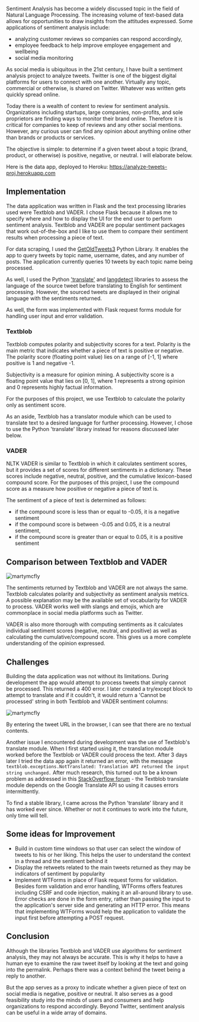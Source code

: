 Sentiment Analysis has become a widely discussed topic in the field of Natural Language Processing. The increasing volume of text-based data allows for opportunities to draw insights from the attitudes expressed. Some applications of sentiment analysis include: 

- analyzing customer reviews so companies can respond accordingly, 
- employee feedback to help improve employee engagement and wellbeing
- social media monitoring

As social media is ubiquitous in the 21st century, I have built a sentiment analysis project to analyze tweets. Twitter is one of the biggest digital platforms for users to connect with one another. Virtually any topic, commercial or otherwise, is shared on Twitter. Whatever was written gets quickly spread online.

Today there is a wealth of content to review for sentiment analysis. Organizations including startups, large companies, non-profits, and sole proprietors are finding ways to monitor their brand online. Therefore it is critical for companies to keep of reviews and any other social mentions. However, any curious user can find any opinion about anything online other than brands or products or services.

The objective is simple: to determine if a given tweet about a topic (brand, product, or otherwise) is positive, negative, or neutral. I will elaborate below.

Here is the data app, deployed to Heroku: https://analyze-tweets-proj.herokuapp.com

## Implementation

The data application was written in Flask and the text processing libraries used were Textblob and VADER. I chose Flask because it allows me to specify where and how to display the UI for the end user to perform sentiment analysis. Textblob and VADER are popular sentiment packages that work out-of-the-box and I like to use them to compare their sentiment results when processing a piece of text.

For data scraping, I used the [GetOldTweets3](https://pypi.org/project/GetOldTweets3/) Python Library. It enables the app to query tweets by topic name, username, dates, and any number of posts. The application currently queries 10 tweets by each topic name being processed.

As well, I used the Python ['translate'](https://pypi.org/project/translate/) and [langdetect](https://pypi.org/project/langdetect/) libraries to assess the language of the source tweet before translating to English for sentiment processing. However, the sourced tweets are displayed in their original language with the sentiments returned.

As well, the form was implemented with Flask request forms module for handling user input and error validation.

### Textblob

Textblob computes polarity and subjectivity scores for a text. Polarity is the main metric that indicates whether a piece of text is positive or negative. The polarity score (floating point value) lies on a range of [-1, 1] where positive is 1 and negative -1.

Subjectivity is a measure for opinion mining. A subjectivity score is a floating point value that lies on [0, 1], where 1 represents a strong opinion and 0 represents highly factual information.

For the purposes of this project, we use Textblob to calculate the polarity only as sentiment score.

As an aside, Textblob has a translator module which can be used to translate text to a desired language for further processing. However, I chose to use the Python 'translate' library instead for reasons discussed later below.

### VADER

NLTK VADER is similar to Textblob in which it calculates sentiment scores, but it provides a set of scores for different sentiments in a dictionary. These scores include negative, neutral, positive, and the cumulative lexicon-based compound score. For the purposes of this project, I use the compound score as a measure how positive or negative a piece of text is. 

The sentiment of a piece of text is determined as follows:
- if the compound score is less than or equal to -0.05, it is a negative sentiment
- if the compound score is between -0.05 and 0.05, it is a neutral sentiment,
- if the compound score is greater than or equal to 0.05, it is a positive sentiment

## Comparison between Textblob and VADER

![martymcfly](https://user-images.githubusercontent.com/3411100/86503845-112f5680-bd80-11ea-81c8-7c57d72114e0.png)

The sentiments returned by Textblob and VADER are not always the same. Textblob calculates polarity and subjectivity as sentiment analysis metrics. A possible explanation may be the available set of vocabularity for VADER to process. VADER works well with slangs and emojis, which are commonplace in social media platforms such as Twitter.

VADER is also more thorough with computing sentiments as it calculates individual sentiment scores (negative, neutral, and positive) as well as calculating the cumulative/compound score. This gives us a more complete understanding of the opinion expressed.

## Challenges

Building the data application was not without its limitations. During development the app would attempt to process tweets that simply cannot be processed. This returned a 400 error. I later created a try/except block to attempt to translate and if it couldn't, it would return a 'Cannot be processed' string in both Textblob and VADER sentiment columns:

![martymcfly](https://user-images.githubusercontent.com/3411100/86506083-04b7f780-bd9a-11ea-8a90-3bbbaaca3c00.png)

By entering the tweet URL in the browser, I can see that there are no textual contents.

Another issue I encountered during development was the use of Textblob's translate module. When I first started using it, the translation module worked before the Textblob or VADER could process the text. After 3 days later I tried the data app again it returned an error, with the message ```textblob.exceptions.NotTranslated: Translation API returned the input string unchanged.``` After much research, this turned out to be a known problem as addressed in this [StackOverflow forum](https://stackoverflow.com/questions/35420602/python-textblob-translation-api-error/35425227) - the Textblob translate module depends on the Google Translate API so  using it causes errors intermittently.

To find a stable library, I came across the Python 'translate' library and it has worked ever since. Whether or not it continues to work into the future, only time will tell.

## Some ideas for Improvement

- Build in custom time windows so that user can select the window of tweets to his or her liking. This helps the user to understand the context in a thread and the sentinent behind it
- Display the retweets related to the main tweets returned as they may be indicators of sentiment by popularity
- Implement WTForms in place of Flask request forms for validation. Besides form validation and error handling, WTForms offers features including CSRF and code injection, making it an all-around library to use. Error checks are done in the form entry, rather than passing the input to the application's server side and generating an HTTP error. This means that implementing WTForms would help the application to validate the input first before attempting a POST request.

## Conclusion

Although the libraries Textblob and VADER use algorithms for sentiment analysis, they may not always be accurate. This is why it helps to have a human eye to examine the raw tweet itself by looking at the text and going into the permalink. Perhaps there was a context behind the tweet being a reply to another.

But the app serves as a proxy to indicate whether a given piece of text on social media is negative, positive or neutral. It also serves as a good feasibility study into the minds of users and consumers and help organizations to respond accordingly. Beyond Twitter, sentiment analysis can be useful in a wide array of domains.
